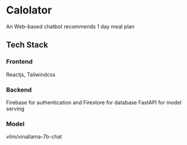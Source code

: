 # Calolator

An Web-based chatbot recommends 1 day meal plan

## Tech Stack

### Frontend

Reactjs, Tailwindcss

### Backend

Firebase for authentication and Firestore for database
FastAPI for model serving

### Model

vilm/vinallama-7b-chat
